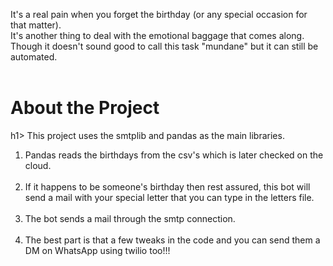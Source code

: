 It's a real pain when you forget the birthday (or any special occasion for that matter). <br>
It's another thing to deal with the emotional baggage that comes along. <br>
Though it doesn't sound good to call this task "mundane" but it can still be automated. <br> <br>
<h1>About the Project</h1>h1>
This project uses the smtplib and pandas as the main libraries.<br>
<ol>
  
<li>Pandas reads the birthdays from the csv's which is later checked on the cloud. </li><br>
<li>If it happens to be someone's birthday then rest assured, this bot will send a mail with your special letter that you can type in the letters file.</li> <br>
<li>The bot sends a mail through the smtp connection. </li><br>
<li>The best part is that a few tweaks in the code and you can send them a DM on WhatsApp using twilio too!!!</li>
</ol>
